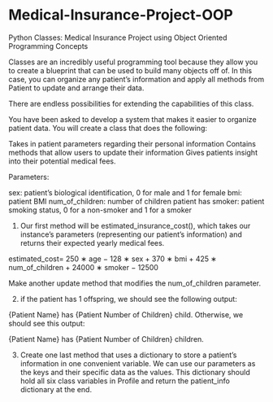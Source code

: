 # Medical-Insurance-Project-OOP
Python Classes: Medical Insurance Project using Object Oriented Programming Concepts

Classes are an incredibly useful programming tool because they allow you to create a blueprint that can be used to build many objects off of. In this case, you can organize any patient’s information and apply all methods from Patient to update and arrange their data.

There are endless possibilities for extending the capabilities of this class.

You have been asked to develop a system that makes it easier to organize patient data. You will create a class that does the following:

Takes in patient parameters regarding their personal information
Contains methods that allow users to update their information
Gives patients insight into their potential medical fees.

Parameters:

sex: patient’s biological identification, 0 for male and 1 for female
bmi: patient BMI
num_of_children: number of children patient has
smoker: patient smoking status, 0 for a non-smoker and 1 for a smoker

1. Our first method will be estimated_insurance_cost(), which takes our instance’s parameters (representing our patient’s information) and returns their expected yearly medical fees.

estimated_cost= 250 ∗ age − 128 ∗ sex + 370 ∗ bmi + 425 ∗ num_of_children + 24000 ∗ smoker − 12500

Make another update method that modifies the num_of_children parameter.

2. if the patient has 1 offspring, we should see the following output:

{Patient Name} has {Patient Number of Children} child.
Otherwise, we should see this output:

{Patient Name} has {Patient Number of Children} children.

3. Create one last method that uses a dictionary to store a patient’s information in one convenient variable. We can use our parameters as the keys and their specific data as the values. This dictionary should hold all six class variables in Profile and return the patient_info dictionary at the end.
